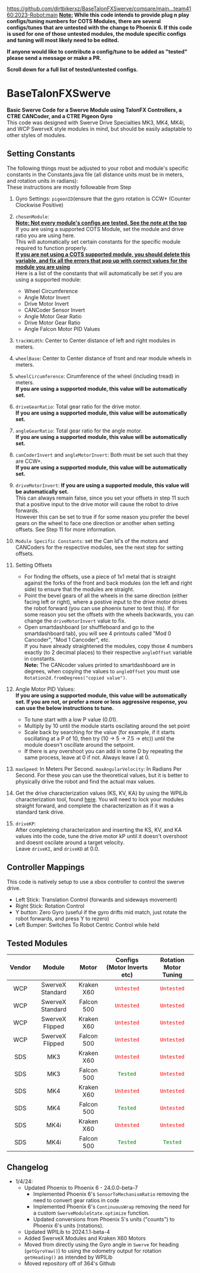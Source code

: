 https://github.com/dirtbikerxz/BaseTalonFXSwerve/compare/main...team4160:2023-Robot:main
**<ins>Note:</ins> While this code intends to provide plug n play configs/tuning numbers for COTS Modules, there are several configs/tunes that are untested with the change to Phoenix 6. If this code is used for one of those untested modules, the module specific configs and tuning will most likely need to be edited.**

**If anyone would like to contribute a config/tune to be added as "tested" please send a message or make a PR.**

**Scroll down for a full list of tested/untested configs.**

# BaseTalonFXSwerve </br>

**Basic Swerve Code for a Swerve Module using TalonFX Controllers, a CTRE CANCoder, and a CTRE Pigeon Gyro** </br>
This code was designed with Swerve Drive Specialties MK3, MK4, MK4i, and WCP SwerveX style modules in mind, but should be easily adaptable to other styles of modules.</br>

**Setting Constants**
----
The following things must be adjusted to your robot and module's specific constants in the Constants.java file (all distance units must be in meters, and rotation units in radians):</br>
These instructions are mostly followable from Step
1. Gyro Settings: ```pigeonID```(ensure that the gyro rotation is CCW+ (Counter Clockwise Positive)
2. ```chosenModule```:
<br><b><ins>Note: Not every module's configs are tested. See the note at the top</b></ins>
<br>If you are using a supported COTS Module, set the module and drive ratio you are using here.
<br>This will automatically set certain constants for the specific module required to function properly.
<br><b><ins>If you are not using a COTS supported module, you should delete this variable, and fix all the errors that pop up with correct values for the module you are using</b></ins>
<br> Here is a list of the constants that will automatically be set if you are using a supported module:
    * Wheel Circumference
    * Angle Motor Invert
    * Drive Motor Invert
    * CANCoder Sensor Invert
    * Angle Motor Gear Ratio
    * Drive Motor Gear Ratio
    * Angle Falcon Motor PID Values

3. ```trackWidth```: Center to Center distance of left and right modules in meters.
4. ```wheelBase```: Center to Center distance of front and rear module wheels in meters.
5. ```wheelCircumference```: Cirumference of the wheel (including tread) in meters. <br><b>If you are using a supported module, this value will be automatically set.</b>
6. ```driveGearRatio```: Total gear ratio for the drive motor. <br><b>If you are using a supported module, this value will be automatically set.</b>
7. ```angleGearRatio```: Total gear ratio for the angle motor. <br><b>If you are using a supported module, this value will be automatically set.</b>
8. ```canCoderInvert``` and ```angleMotorInvert```: Both must be set such that they are CCW+. <br><b>If you are using a supported module, this value will be automatically set.</b>
9. ```driveMotorInvert```: <b>If you are using a supported module, this value will be automatically set.</b>
<br>This can always remain false, since you set your offsets in step 11 such that a positive input to the drive motor will cause the robot to drive forwards.
<br>However this can be set to true if for some reason you prefer the bevel gears on the wheel to face one direction or another when setting offsets. See Step 11 for more information.

10. ```Module Specific Constants```: set the Can Id's of the motors and CANCoders for the respective modules, see the next step for setting offsets.
11. Setting Offsets
    * For finding the offsets, use a piece of 1x1 metal that is straight against the forks of the front and back modules (on the left and right side) to ensure that the modules are straight.
    * Point the bevel gears of all the wheels in the same direction (either facing left or right), where a postive input to the drive motor drives the robot forward (you can use phoenix tuner to test this). If for some reason you set the offsets with the wheels backwards, you can change the ```driveMotorInvert``` value to fix.
    * Open smartdashboard (or shuffleboard and go to the smartdashboard tab), you will see 4 printouts called "Mod 0 Cancoder", "Mod 1 Cancoder", etc.
    <br>If you have already straightened the modules, copy those 4 numbers exactly (to 2 decimal places) to their respective ```angleOffset``` variable in constants.
    <br><b>Note:</b> The CANcoder values printed to smartdashboard are in degrees, when copying the values to ```angleOffset``` you must use ```Rotation2d.fromDegrees("copied value")```.

12. Angle Motor PID Values: <br><b>If you are using a supported module, this value will be automatically set. If you are not, or prefer a more or less aggressive response, you can use the below instructions to tune.</b>
    * To tune start with a low P value (0.01).
    * Multiply by 10 until the module starts oscilating around the set point
    * Scale back by searching for the value (for example, if it starts oscillating at a P of 10, then try (10 -> 5 -> 7.5 -> etc)) until the module doesn't oscillate around the setpoint.
    * If there is any overshoot you can add in some D by repeating the same process, leave at 0 if not. Always leave I at 0.

13. ```maxSpeed```: In Meters Per Second. ```maxAngularVelocity```: In Radians Per Second. For these you can use the theoretical values, but it is better to physically drive the robot and find the actual max values.


14. Get the drive characterization values (KS, KV, KA) by using the WPILib characterization tool, found [here](https://docs.wpilib.org/en/stable/docs/software/wpilib-tools/robot-characterization/introduction.html). You will need to lock your modules straight forward, and complete the characterization as if it was a standard tank drive.
15. ```driveKP```:
<br>After completeing characterization and inserting the KS, KV, and KA values into the code, tune the drive motor kP until it doesn't overshoot and doesnt oscilate around a target velocity.
<br>Leave ```driveKI```, and ```driveKD``` at 0.0.


**Controller Mappings**
----
This code is natively setup to use a xbox controller to control the swerve drive. </br>
* Left Stick: Translation Control (forwards and sideways movement)
* Right Stick: Rotation Control </br>
* Y button: Zero Gyro (useful if the gyro drifts mid match, just rotate the robot forwards, and press Y to rezero)
* Left Bumper: Switches To Robot Centric Control while held

**Tested Modules**
----
| Vendor | Module | Motor | Configs (Motor Inverts etc) | Rotation Motor Tuning |
| :-------------: | :-------------: | :-------------: | :-------------: | :-------------: |
| WCP | SwerveX Standard  | Kraken X60 | <code style="color : red">Untested</code> | <code style="color : red">Untested</code> |
| WCP | SwerveX Standard  | Falcon 500 | <code style="color : red">Untested</code> | <code style="color : red">Untested</code> |
| WCP | SwerveX Flipped | Kraken X60 | <code style="color : red">Untested</code> | <code style="color : red">Untested</code> |
| WCP | SwerveX Flipped | Falcon 500 | <code style="color : red">Untested</code> | <code style="color : red">Untested</code> |
| SDS | MK3 | Kraken X60 | <code style="color : red">Untested</code> | <code style="color : red">Untested</code> |
| SDS | MK3 | Falcon 500 | <code style="color : green">Tested</code> | <code style="color : red">Untested</code> |
| SDS | MK4 | Kraken X60 | <code style="color : red">Untested</code> | <code style="color : red">Untested</code> |
| SDS | MK4 | Falcon 500 | <code style="color : green">Tested</code> | <code style="color : red">Untested</code> |
| SDS | MK4i | Kraken X60 | <code style="color : red">Untested</code> | <code style="color : red">Untested</code> |
| SDS | MK4i | Falcon 500 | <code style="color : green">Tested</code> | <code style="color : green">Tested</code> |


**Changelog**
---
* 1/4/24:
    * Updated Phoenix to Phoenix 6 - 24.0.0-beta-7
        * Implemented Phoenix 6's `SensorToMechanismRatio` removing the need to convert gear ratios in code
        * Implemented Phoenix 6's `ContinuousWrap` removing the need for a custom `SwerveModuleState.optimize` function.
        * Updated conversions from Phoenix 5's units ("counts") to Phoenix 6's units (rotations).
    * Updated WPILib to 2024.1.1-beta-4
    * Added SwerveX Modules and Kraken X60 Motors
    * Moved from directly using the Gyro angle in `Swerve` for heading (`getGyroYaw()`) to using the odometry output for rotation `getHeading()` as intended by WPILib
    * Moved repository off of 364's Github

